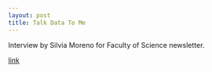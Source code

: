 ```yaml
---
layout: post
title: Talk Data To Me
---
```


Interview by Silvia Moreno for Faculty of Science newsletter. 

[link](https://science.ubc.ca/feature/data)
